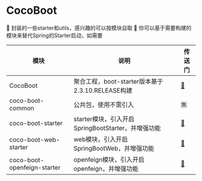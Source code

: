 # CocoBoot
🍓 封装的一些starter和utils，感兴趣的可以按模块自取
🍓 你可以基于需要构建的模块来替代Spring的Starter启动，如需要

| 模块                          | 说明                                    | 传送门                                                                               |
|-----------------------------|---------------------------------------|-----------------------------------------------------------------------------------|
| CocoBoot                    | 聚合工程，boot-starter版本基于2.3.10.RELEASE构建 | [🚪](https://github.com/Cocowwy/CocoBoot)                                         |
| coco-boot-common            | 公共包，使用不需引入                            | 🈚️                                                                               |
| coco-boot-starter           | starter模块，引入开启SpringBootStarter，并增强功能 | [🚪](https://github.com/Cocowwy/CocoBoot/tree/master/coco-boot-starter)           |
| coco-boot-web-starter       | web模块，引入开启SpringBootWeb，并增强功能         | [🚪](https://github.com/Cocowwy/CocoBoot/tree/master/coco-boot-web-starter)       |
| coco-boot-openfeign-starter | openfeign模块，引入开启openfeign，并增强功能       | [🚪](https://github.com/Cocowwy/CocoBoot/tree/master/coco-boot-openfeign-starter) |